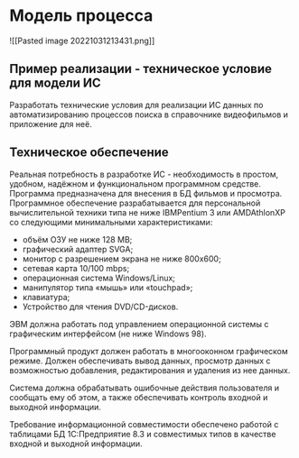 # Модель процесса
![[Pasted image 20221031213431.png]]

## Пример реализации - техническое условие для модели ИС

Разработать технические условия для реализации ИС данных по автоматизированию процессов поиска в справочнике видеофильмов и приложение для неё.

## Техническое обеспечение
Реальная потребность в разработке ИС - необходимость в простом, удобном, надёжном и функциональном программном средстве. Программа предназначена для внесения в БД фильмов и просмотра. Программное обеспечение разрабатывается для персональной вычислительной техники типа не ниже IBMPentium 3 или AMDAthlonXP со следующими минимальными характеристиками:
-   объём ОЗУ не ниже 128 МВ;
-   графический адаптер SVGA;
-   монитор с разрешением экрана не ниже 800х600;
-   сетевая карта 10/100 mbps;
-   операционная система Windows/Linux;
-   манипулятор типа «мышь» или «touchpad»;
-   клавиатура;
-   Устройство для чтения DVD/CD-дисков.

ЭВМ должна работать под управлением операционной системы с графическим интерфейсом (не ниже Windows 98).

Программный продукт должен работать в многооконном графическом режиме. Должен обеспечивать вывод данных, просмотр данных с возможностью добавления, редактирования и удаления из нее данных.

Система должна обрабатывать ошибочные действия пользователя и сообщать ему об этом, а также обеспечивать контроль входной и выходной информации.

Требование информационной совместимости обеспечено работой с таблицами БД 1С:Предприятие 8.3 и совместимых типов в качестве входной и выходной информации.